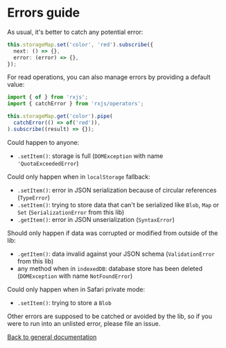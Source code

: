 # Errors guide

As usual, it's better to catch any potential error:
```typescript
this.storageMap.set('color', 'red').subscribe({
  next: () => {},
  error: (error) => {},
});
```

For read operations, you can also manage errors by providing a default value:
```typescript
import { of } from 'rxjs';
import { catchError } from 'rxjs/operators';

this.storageMap.get('color').pipe(
  catchError(() => of('red')),
).subscribe((result) => {});
```

Could happen to anyone:
- `.setItem()`: storage is full (`DOMException` with name `'QuotaExceededError`)

Could only happen when in `localStorage` fallback:
- `.setItem()`: error in JSON serialization because of circular references (`TypeError`)
- `.setItem()`: trying to store data that can't be serialized like `Blob`, `Map` or `Set` (`SerializationError` from this lib)
- `.getItem()`: error in JSON unserialization (`SyntaxError`)

Should only happen if data was corrupted or modified from outside of the lib:
- `.getItem()`: data invalid against your JSON schema (`ValidationError` from this lib)
- any method when in `indexedDB`: database store has been deleted (`DOMException` with name `NotFoundError`)

Could only happen when in Safari private mode:
- `.setItem()`: trying to store a `Blob`

Other errors are supposed to be catched or avoided by the lib,
so if you were to run into an unlisted error, please file an issue.

[Back to general documentation](../README.md)
